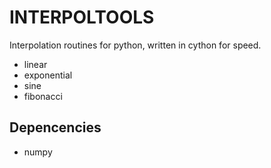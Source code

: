 # INTERPOLTOOLS 

Interpolation routines for python, written in cython for speed.

* linear
* exponential
* sine
* fibonacci

## Depencencies

* numpy
